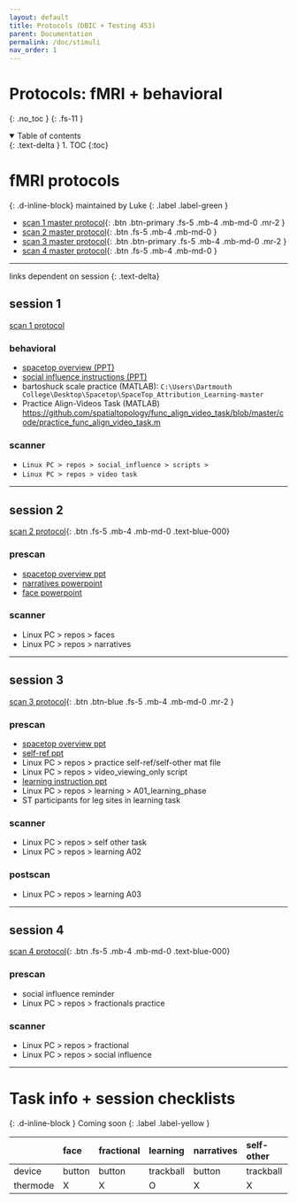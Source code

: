 ```yaml
---
layout: default
title: Protocols (DBIC + Testing 453)
parent: Documentation
permalink: /doc/stimuli
nav_order: 1
---
```




# Protocols: fMRI + behavioral
{: .no_toc }
{: .fs-11 }

<details open markdown="block">
  <summary>
    Table of contents
  </summary>
  {: .text-delta }
1. TOC
{:toc}
</details>

# fMRI protocols
{: .d-inline-block}
maintained by Luke
{: .label .label-green }

* [scan 1 master protocol](https://docs.google.com/document/d/1cwrJDC7tmMO6fwplcRVyyn8tpM04JTQAVwdiWWCiHy4/edit?usp=sharing){: .btn .btn-primary .fs-5 .mb-4 .mb-md-0 .mr-2 }
* [scan 2 master protocol](https://docs.google.com/document/d/1UUFopzMc_TJ1ou1UpR2AEMAMvkMaTE9fvH5HAcNx2Yw/edit?usp=sharing){: .btn .fs-5 .mb-4 .mb-md-0 }
* [scan 3 master protocol](https://docs.google.com/document/d/1Uq9PeuWD-UYfOlbo8buPV0LIJ9oI_Z7SVBPRbZjEobs/edit?usp=sharing){: .btn .btn-primary .fs-5 .mb-4 .mb-md-0 .mr-2 }
* [scan 4 master protocol](https://docs.google.com/document/d/17upqAFQgOwlCh2EOxgbhVJjdnb6hi01mG9UOgyeIRHU/edit?usp=sharing){: .btn .fs-5 .mb-4 .mb-md-0 }


---
links dependent on session
{: .text-delta}
## session 1
[scan 1 protocol](https://docs.google.com/document/d/1cwrJDC7tmMO6fwplcRVyyn8tpM04JTQAVwdiWWCiHy4/edit?usp=sharing)
### behavioral
* [spacetop overview (PPT)](https://drive.google.com/file/d/1Gqtk3tscjNDzrcNw-tYlWnoVyS6OGuBC/view?usp=sharing)
* [social influence instructions (PPT)](https://drive.google.com/file/d/1NjwO1qHNQAufzUjs6xjFf_gb4p8qFHFt/view?usp=sharing)
* bartoshuck scale practice (MATLAB): `C:\Users\Dartmouth College\Desktop\Spacetop\SpaceTop_Attribution_Learning-master`
* Practice Align-Videos Task (MATLAB) https://github.com/spatialtopology/func_align_video_task/blob/master/code/practice_func_align_video_task.m

### scanner
* `Linux PC > repos > social_influence > scripts > `
* `Linux PC > repos > video task`

---

## session 2
[scan 2 protocol](https://docs.google.com/document/d/1UUFopzMc_TJ1ou1UpR2AEMAMvkMaTE9fvH5HAcNx2Yw/edit?usp=sharing){: .btn .fs-5 .mb-4 .mb-md-0 .text-blue-000}

### prescan
* [spacetop overview ppt](https://drive.google.com/file/d/1Gqtk3tscjNDzrcNw-tYlWnoVyS6OGuBC/view)
* [narratives powerpoint]()
* [face powerpoint]()

### scanner
* Linux PC > repos > faces
* Linux PC > repos > narratives

---

## session 3
[scan 3 protocol](https://docs.google.com/document/d/1Uq9PeuWD-UYfOlbo8buPV0LIJ9oI_Z7SVBPRbZjEobs/edit?usp=sharing){: .btn .btn-blue .fs-5 .mb-4 .mb-md-0 .mr-2 }

### prescan
* [spacetop overview ppt](https://drive.google.com/file/d/1Gqtk3tscjNDzrcNw-tYlWnoVyS6OGuBC/view)
* [self-ref ppt](https://docs.google.com/presentation/d/1LaVPOmwckZEx68DAeqrkSNhKCkAQsJ0BL5puQePh5FI/edit)
* Linux PC > repos > practice self-ref/self-other mat file
* Linux PC > repos > video_viewing_only script
* [learning instruction ppt](https://drive.google.com/file/d/1f_MwibCkFJ0U9OrQhAaGQsD5kBPN5f6z/view)
* Linux PC > repos > learning > A01_learning_phase
* ST participants for leg sites in learning task

### scanner
* Linux PC > repos > self other task
* Linux PC > repos > learning A02

### postscan
* Linux PC > repos > learning A03

---

## session 4
[scan 4 protocol](https://docs.google.com/document/d/17upqAFQgOwlCh2EOxgbhVJjdnb6hi01mG9UOgyeIRHU/edit?usp=sharing){: .btn .fs-5 .mb-4 .mb-md-0 .text-blue-000}

### prescan
* social influence reminder
* Linux PC > repos > fractionals practice

### scanner
* Linux PC > repos > fractional
* Linux PC > repos > social influence

---

# Task info + session checklists
{: .d-inline-block }
Coming soon
{: .label .label-yellow }

|        | face  | fractional| learning |narratives|self-other|social-influence| videos|
|:-------|:------|:----------|:---------|:---------|:---------|:---------------|:---------|
|device  | button| button    | trackball|button    |trackball |trackball       | trackball|
|thermode|  X    | X         | O        | X        | X        | O              |  X       |
